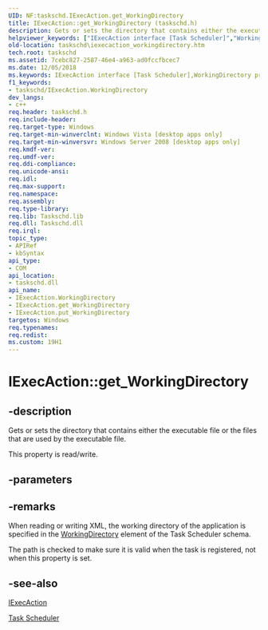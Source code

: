 ```yaml
---
UID: NF:taskschd.IExecAction.get_WorkingDirectory
title: IExecAction::get_WorkingDirectory (taskschd.h)
description: Gets or sets the directory that contains either the executable file or the files that are used by the executable file.helpviewer_keywords: ["IExecAction interface [Task Scheduler]","WorkingDirectory property","IExecAction.WorkingDirectory","IExecAction.get_WorkingDirectory","IExecAction::WorkingDirectory","IExecAction::get_WorkingDirectory","IExecAction::put_WorkingDirectory","WorkingDirectory property [Task Scheduler]","WorkingDirectory property [Task Scheduler]","IExecAction interface","get_WorkingDirectory","taskschd.iexecaction_workingdirectory","taskschd/IExecAction::WorkingDirectory","taskschd/IExecAction::get_WorkingDirectory","taskschd/IExecAction::put_WorkingDirectory"]
old-location: taskschd\iexecaction_workingdirectory.htm
tech.root: taskschd
ms.assetid: 7cebc827-2587-46e4-a963-ad0fccfbcec7
ms.date: 12/05/2018
ms.keywords: IExecAction interface [Task Scheduler],WorkingDirectory property, IExecAction.WorkingDirectory, IExecAction.get_WorkingDirectory, IExecAction::WorkingDirectory, IExecAction::get_WorkingDirectory, IExecAction::put_WorkingDirectory, WorkingDirectory property [Task Scheduler], WorkingDirectory property [Task Scheduler],IExecAction interface, get_WorkingDirectory, taskschd.iexecaction_workingdirectory, taskschd/IExecAction::WorkingDirectory, taskschd/IExecAction::get_WorkingDirectory, taskschd/IExecAction::put_WorkingDirectory
f1_keywords:
- taskschd/IExecAction.WorkingDirectory
dev_langs:
- c++
req.header: taskschd.h
req.include-header: 
req.target-type: Windows
req.target-min-winverclnt: Windows Vista [desktop apps only]
req.target-min-winversvr: Windows Server 2008 [desktop apps only]
req.kmdf-ver: 
req.umdf-ver: 
req.ddi-compliance: 
req.unicode-ansi: 
req.idl: 
req.max-support: 
req.namespace: 
req.assembly: 
req.type-library: 
req.lib: Taskschd.lib
req.dll: Taskschd.dll
req.irql: 
topic_type:
- APIRef
- kbSyntax
api_type:
- COM
api_location:
- taskschd.dll
api_name:
- IExecAction.WorkingDirectory
- IExecAction.get_WorkingDirectory
- IExecAction.put_WorkingDirectory
targetos: Windows
req.typenames: 
req.redist: 
ms.custom: 19H1
---
```


# IExecAction::get_WorkingDirectory


## -description


Gets or sets the directory that contains either the executable file or the files that are used by the executable file.

This property is read/write.


## -parameters


## -remarks



When reading or writing XML, the working directory of the application is specified in the <a href="https://docs.microsoft.com/windows/desktop/TaskSchd/taskschedulerschema-workingdirectory-exectype-element">WorkingDirectory</a> element of the Task Scheduler schema.

The path is checked to make sure it is valid when the task is registered, not when this property is set.




## -see-also




<a href="https://docs.microsoft.com/windows/desktop/api/taskschd/nn-taskschd-iexecaction">IExecAction</a>



<a href="https://docs.microsoft.com/windows/desktop/TaskSchd/task-scheduler-start-page">Task Scheduler</a>
 

 

